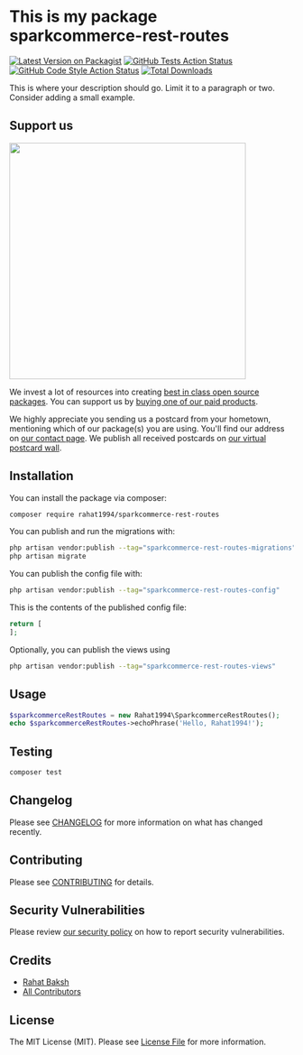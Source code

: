 # This is my package sparkcommerce-rest-routes

[![Latest Version on Packagist](https://img.shields.io/packagist/v/rahat1994/sparkcommerce-rest-routes.svg?style=flat-square)](https://packagist.org/packages/rahat1994/sparkcommerce-rest-routes)
[![GitHub Tests Action Status](https://img.shields.io/github/actions/workflow/status/rahat1994/sparkcommerce-rest-routes/run-tests.yml?branch=main&label=tests&style=flat-square)](https://github.com/rahat1994/sparkcommerce-rest-routes/actions?query=workflow%3Arun-tests+branch%3Amain)
[![GitHub Code Style Action Status](https://img.shields.io/github/actions/workflow/status/rahat1994/sparkcommerce-rest-routes/fix-php-code-style-issues.yml?branch=main&label=code%20style&style=flat-square)](https://github.com/rahat1994/sparkcommerce-rest-routes/actions?query=workflow%3A"Fix+PHP+code+style+issues"+branch%3Amain)
[![Total Downloads](https://img.shields.io/packagist/dt/rahat1994/sparkcommerce-rest-routes.svg?style=flat-square)](https://packagist.org/packages/rahat1994/sparkcommerce-rest-routes)

This is where your description should go. Limit it to a paragraph or two. Consider adding a small example.

## Support us

[<img src="https://github-ads.s3.eu-central-1.amazonaws.com/sparkcommerce-rest-routes.jpg?t=1" width="419px" />](https://spatie.be/github-ad-click/sparkcommerce-rest-routes)

We invest a lot of resources into creating [best in class open source packages](https://spatie.be/open-source). You can support us by [buying one of our paid products](https://spatie.be/open-source/support-us).

We highly appreciate you sending us a postcard from your hometown, mentioning which of our package(s) you are using. You'll find our address on [our contact page](https://spatie.be/about-us). We publish all received postcards on [our virtual postcard wall](https://spatie.be/open-source/postcards).

## Installation

You can install the package via composer:

```bash
composer require rahat1994/sparkcommerce-rest-routes
```

You can publish and run the migrations with:

```bash
php artisan vendor:publish --tag="sparkcommerce-rest-routes-migrations"
php artisan migrate
```

You can publish the config file with:

```bash
php artisan vendor:publish --tag="sparkcommerce-rest-routes-config"
```

This is the contents of the published config file:

```php
return [
];
```

Optionally, you can publish the views using

```bash
php artisan vendor:publish --tag="sparkcommerce-rest-routes-views"
```

## Usage

```php
$sparkcommerceRestRoutes = new Rahat1994\SparkcommerceRestRoutes();
echo $sparkcommerceRestRoutes->echoPhrase('Hello, Rahat1994!');
```

## Testing

```bash
composer test
```

## Changelog

Please see [CHANGELOG](CHANGELOG.md) for more information on what has changed recently.

## Contributing

Please see [CONTRIBUTING](CONTRIBUTING.md) for details.

## Security Vulnerabilities

Please review [our security policy](../../security/policy) on how to report security vulnerabilities.

## Credits

- [Rahat Baksh](https://github.com/rahat1994)
- [All Contributors](../../contributors)

## License

The MIT License (MIT). Please see [License File](LICENSE.md) for more information.
